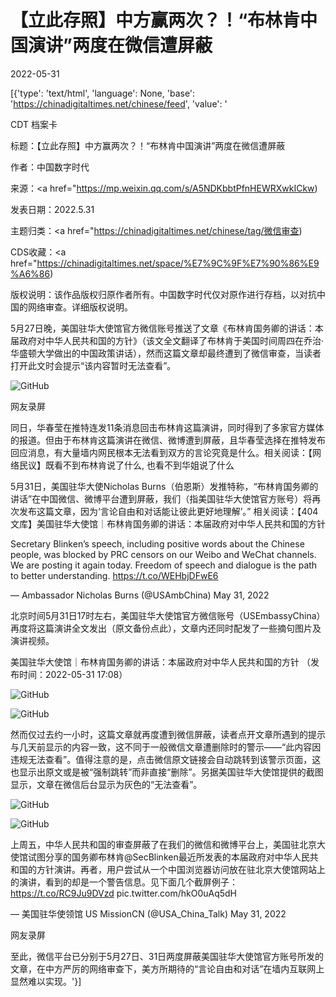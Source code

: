 # 【立此存照】中方赢两次？！“布林肯中国演讲”两度在微信遭屏蔽

2022-05-31

[{'type': 'text/html', 'language': None, 'base': 'https://chinadigitaltimes.net/chinese/feed', 'value': '

CDT 档案卡

标题：【立此存照】中方赢两次？！“布林肯中国演讲”两度在微信遭屏蔽

作者：中国数字时代

来源：<a href="https://mp.weixin.qq.com/s/A5NDKbbtPfnHEWRXwkICkw)

发表日期：2022.5.31

主题归类：<a href="https://chinadigitaltimes.net/chinese/tag/微信审查)

CDS收藏：<a href="https://chinadigitaltimes.net/space/%E7%9C%9F%E7%90%86%E9%A6%86)

版权说明：该作品版权归原作者所有。中国数字时代仅对原作进行存档，以对抗中国的网络审查。详细版权说明。





5月27日晚，美国驻华大使馆官方微信账号推送了文章《布林肯国务卿的讲话：本届政府对中华人民共和国的方针》（该文全文翻译了布林肯于美国时间周四在乔治·华盛顿大学做出的中国政策讲话），然而这篇文章却最终遭到了微信审查，当读者打开此文时会提示“该内容暂时无法查看”。

![GitHub](https://chinadigitaltimes.net/chinese/files/2022/05/image-1653720961023.png)



网友录屏

同日，华春莹在推特连发11条消息回击布林肯这篇演讲，同时得到了多家官方媒体的报道。但由于布林肯这篇演讲在微信、微博遭到屏蔽，且华春莹选择在推特发布回应消息，有大量墙内网民根本无法看到双方的言论究竟是什么。相关阅读：【网络民议】既看不到布林肯说了什么, 也看不到华姐说了什么

5月31日，美国驻华大使Nicholas Burns（伯恩斯）发推特称，“布林肯国务卿的讲话”在中国微信、微博平台遭到屏蔽，我们（指美国驻华大使馆官方账号）将再次发布这篇文章，因为‘言论自由和对话能让彼此更好地理解’。” 相关阅读：【404文库】美国驻华大使馆｜布林肯国务卿的讲话：本届政府对中华人民共和国的方针



Secretary Blinken’s speech, including positive words about the Chinese people, was blocked by PRC censors on our Weibo and WeChat channels. We are posting it again today. Freedom of speech and dialogue is the path to better understanding. https://t.co/WEHbjDFwE6

&mdash; Ambassador Nicholas Burns (@USAmbChina) May 31, 2022



北京时间5月31日17时左右，美国驻华大使馆官方微信账号（USEmbassyChina）再度将这篇演讲全文发出（原文备份点此），文章内还同时配发了一些摘句图片及演讲视频。



美国驻华大使馆｜布林肯国务卿的讲话：本届政府对中华人民共和国的方针 （发布时间：2022-05-31 17:08）



![GitHub](https://chinadigitaltimes.net/chinese/files/2022/05/image-1653992362867.png)

![GitHub](https://chinadigitaltimes.net/chinese/files/2022/05/image-1653991948846.png)

然而仅过去约一小时，这篇文章就再度遭到微信屏蔽，读者点开文章所遇到的提示与几天前显示的内容一致，这不同于一般微信文章遭删除时的警示——“此内容因违规无法查看”。值得注意的是，点击微信原文链接会自动跳转到该警示页面，这也显示出原文或是被“强制跳转”而非直接“删除”。另据美国驻华大使馆提供的截图显示，文章在微信后台显示为灰色的“无法查看”。

![GitHub](https://chinadigitaltimes.net/chinese/files/2022/05/image-1653992528708.png)

![GitHub](https://chinadigitaltimes.net/chinese/files/2022/05/image-1653992676620.png)



上周五，中华人民共和国的审查屏蔽了在我们的微信和微博平台上，美国驻北京大使馆试图分享的国务卿布林肯@SecBlinken最近所发表的本届政府对中华人民共和国的方针演讲。再者，用户尝试从一个中国浏览器访问放在驻北京大使馆网站上的演讲，看到的却是一个警告信息。见下面几个截屏例子： https://t.co/RC9Ju9DVzd pic.twitter.com/hkO0uAq5dH

&mdash; 美国驻华使领馆 US MissionCN (@USA_China_Talk) May 31, 2022





网友录屏

至此，微信平台已分别于5月27日、31日两度屏蔽美国驻华大使馆官方账号所发的文章，在中方严厉的网络审查下，美方所期待的“言论自由和对话”在墙内互联网上显然难以实现。'}]